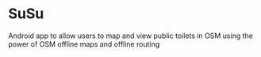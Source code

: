 SuSu
====

Android app to allow users to map and view public toilets in OSM using the power of OSM offline maps and offline routing
